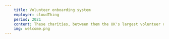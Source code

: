 ```yaml
---
    title: Volunteer onboarding system
    employer: cloudThing
    period: 2021
    content: These charities, between them the UK's largest volunteer organisations, had a joint project to create a new onboarding system for volunteers. I ideated the system in 2 weeks from provided user research. I am proud to say my proof of concept has been adopted, largely unchanged, and the system is due to be implemented in 2022
    img: welcome.png
---
```

